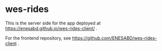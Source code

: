 # wes-rides

This is the server side for the app deployed at https://enesabd.github.io/wes-rides-client/ .

For the frontend repository, see https://github.com/ENESABD/wes-rides-client .
